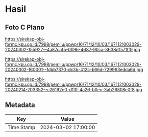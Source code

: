 # Hasil

## Foto C Plano

https://sirekap-obj-formc.kpu.go.id/7998/pemilu/ppwp/16/71/12/10/03/1671121003029-20240302-155927--4a87caf5-0096-4687-90ca-3638d1571ff9.jpg

https://sirekap-obj-formc.kpu.go.id/7998/pemilu/ppwp/16/71/12/10/03/1671121003029-20240302-160001--fdbb7370-dc3b-412c-b66d-729993edda6d.jpg

https://sirekap-obj-formc.kpu.go.id/7998/pemilu/ppwp/16/71/12/10/03/1671121003029-20240214-203352--c26162e0-d13f-4a26-b0ec-3ab26808e0f8.jpg


## Metadata

| Key        | Value               |
| ---------- | ------------------- |
| Time Stamp | 2024-03-02 17:00:00 |



